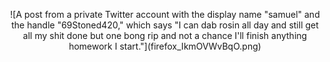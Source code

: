 <p align="center">
![A post from a private Twitter account with the display name "samuel" and the handle "69Stoned420," which says "I can dab rosin all day and still get all my shit done but one bong rip and not a chance I'll finish anything homework I start."](firefox_IkmOVWvBqO.png)
</p>
